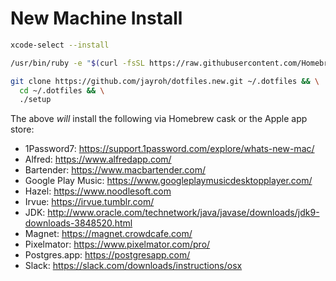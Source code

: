 # New Machine Install

```sh
xcode-select --install

/usr/bin/ruby -e "$(curl -fsSL https://raw.githubusercontent.com/Homebrew/install/master/install)"

git clone https://github.com/jayroh/dotfiles.new.git ~/.dotfiles && \
  cd ~/.dotfiles && \
  ./setup
```

The above _will_ install the following via Homebrew cask or the Apple app store:

* 1Password7: https://support.1password.com/explore/whats-new-mac/
* Alfred: https://www.alfredapp.com/
* Bartender: https://www.macbartender.com/
* Google Play Music: https://www.googleplaymusicdesktopplayer.com/
* Hazel: https://www.noodlesoft.com
* Irvue: https://irvue.tumblr.com/
* JDK: http://www.oracle.com/technetwork/java/javase/downloads/jdk9-downloads-3848520.html
* Magnet: https://magnet.crowdcafe.com/
* Pixelmator: https://www.pixelmator.com/pro/
* Postgres.app: https://postgresapp.com/
* Slack: https://slack.com/downloads/instructions/osx

